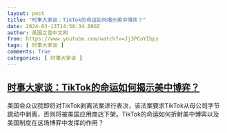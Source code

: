 ```yaml
---
layout: post
title: "时事大家谈：TikTok的命运如何揭示美中博弈？"
date: 2024-03-13T14:58:34.000Z
author: 美国之音中文网
from: https://www.youtube.com/watch?v=Jj3PCoYIbps
tags: [ 时事大家谈 ]
comments: True
categories: [ 时事大家谈 ]
---
```

<!--1710341914000-->
[时事大家谈：TikTok的命运如何揭示美中博弈？](https://www.youtube.com/watch?v=Jj3PCoYIbps)
------

<div>
美国会众议院即将对TikTok剥离法案进行表决，该法案要求TikTok从母公司字节跳动中剥离，否则将被美国应用商店下架。TikTok的命运如何折射美中博弈以及美国制度在这场博弈中发挥的作用？
</div>
